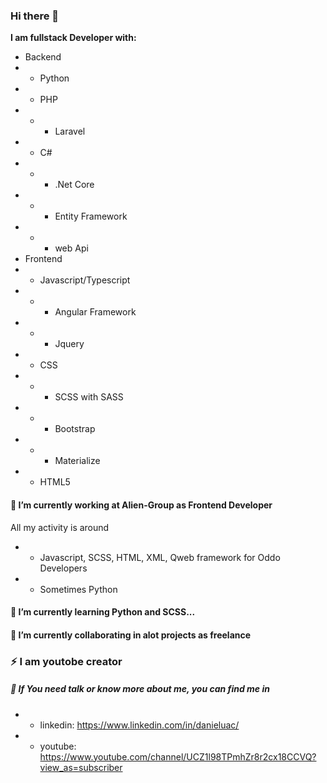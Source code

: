 ### Hi there 👋

**I am fullstack Developer with:**
- Backend
- - Python
- - PHP
- - - Laravel
- - C#
- - - .Net Core
- - - Entity Framework
- - - web Api
- Frontend
- - Javascript/Typescript
- - - Angular Framework
- - - Jquery 
- - CSS
- - - SCSS with SASS
- - - Bootstrap
- - - Materialize
- - HTML5

#### 🔭 I’m currently working at Alien-Group as Frontend Developer

All my activity is around
- - Javascript, SCSS, HTML, XML, Qweb framework for Oddo Developers
- - Sometimes Python
#### 🌱 I’m currently learning Python and SCSS...
#### 👯 I’m currently collaborating in alot projects as freelance
### ⚡ I am youtobe creator
##### 💬 If You need talk or know more about me, you can find me in
- - linkedin: https://www.linkedin.com/in/danieluac/
- - youtube: https://www.youtube.com/channel/UCZ1l98TPmhZr8r2cx18CCVQ?view_as=subscriber

